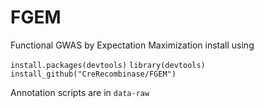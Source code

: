 # FGEM
Functional GWAS by Expectation Maximization
install using

`install.packages(devtools)`
`library(devtools)`
`install_github("CreRecombinase/FGEM")`

Annotation scripts are in `data-raw`
